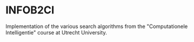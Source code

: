 # INFOB2CI
Implementation of the various search algorithms from the "Computationele Intelligentie" course at Utrecht University.
